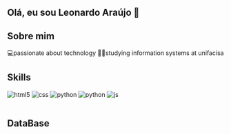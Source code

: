 ## Olá, eu sou Leonardo Araújo 👋

## Sobre mim
  💻passionate about technology
  👨‍💻studying information systems at unifacisa
  
## Skills

<div style="display: inline_block">
  <img align="center" alt="html5" src="https://img.shields.io/badge/HTML5-E34F26?style=for-the-badge&logo=html5&logoColor=white" />
  <img align="center" alt="css" src="https://img.shields.io/badge/CSS3-1572B6?style=for-the-badge&logo=css3&logoColor=white" />
  <img align="center" alt=python src="https://img.shields.io/badge/Python-3776AB?style=for-the-badge&logo=python&logoColor=white" />
  <img align="center" alt=python src="https://img.shields.io/badge/Java-ED8B00?style=for-the-badge&logo=openjdk&logoColor=white" />
  <img align="center" alt="js" src="https://img.shields.io/badge/JavaScript-F7DF1E?style=for-the-badge&logo=javascript&logoColor=black" />
  
</div><br/>

## DataBase

